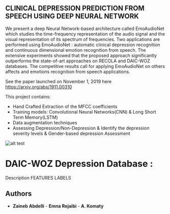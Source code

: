 ## CLINICAL DEPRESSION PREDICTION FROM SPEECH USING DEEP NEURAL NETWORK

We present a deep Neural Network-based architecture called EmoAudioNet which studies the time-frequency representation of the audio signal and the visual representation of its spectrum of frequencies. Two applications are performed using EmoAudioNet : automatic clinical depression recognition and continuous dimensional emotion recognition from speech. The extensive experiments showed that the proposed approach significantly outperforms the state-of-art approaches on RECOLA and DAIC-WOZ databases. The competitive results call for applying EmoAudioNet on others affects and emotions recognition from speech applications.
 
See the paper launched on November 1, 2019  here https://arxiv.org/abs/1911.00310

This project contains:
 * Hand Crafted Extraction of the MFCC coefficients
 * Training models: Convolutional Neural Networks(CNN) & Long Short Term Memory(LSTM)
 * Data augmentation techniques
 * Assessing Depression/Non-Depression & Identify the depression severity levels & Gender-based depression Assessment

![alt test](screenshots/picturename)

# DAIC-WOZ Depression Database : 
Description
FEATURES
LABELS




## Authors

* **Zaineb Abdelli** - **Emna Rejaibi** - **A. Komaty**
